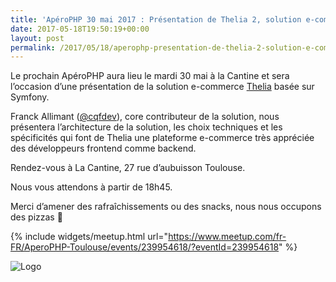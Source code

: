 ```yaml
---
title: 'ApéroPHP 30 mai 2017 : Présentation de Thelia 2, solution e-commerce moderne'
date: 2017-05-18T19:50:19+00:00
layout: post
permalink: /2017/05/18/aperophp-presentation-de-thelia-2-solution-e-commerce-moderne/
---
```


Le prochain ApéroPHP aura lieu le mardi 30 mai à la Cantine et sera l&rsquo;occasion d&rsquo;une présentation de la solution e-commerce [Thelia](https://thelia.net) basée sur Symfony.

Franck Allimant ([@cqfdev](https://www.cqfdev.fr/)), core contributeur de la solution, nous présentera l&rsquo;architecture de la solution, les choix techniques et les spécificités qui font de Thelia une plateforme e-commerce très appréciée des développeurs frontend comme backend.

Rendez-vous à La Cantine, 27 rue d&rsquo;aubuisson Toulouse.

Nous vous attendons à partir de 18h45.

Merci d&rsquo;amener des rafraîchissements ou des snacks, nous nous occupons des pizzas 🙂

{% include widgets/meetup.html url="https://www.meetup.com/fr-FR/AperoPHP-Toulouse/events/239954618/?eventId=239954618" %}

![Logo](/files/2017/05/Sélection_285-1-1024x563.png)


